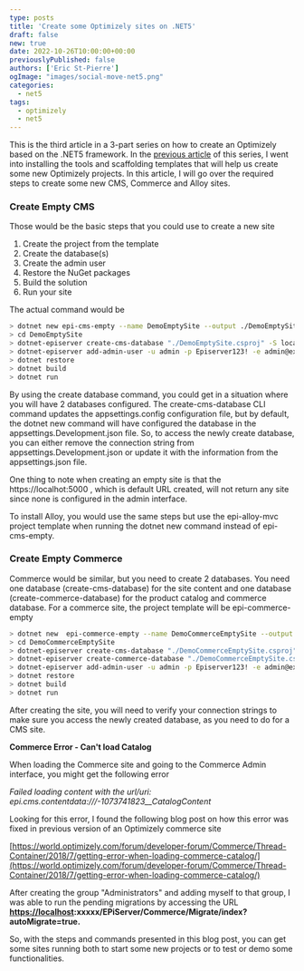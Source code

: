 ```yaml
---
type: posts
title: 'Create some Optimizely sites on .NET5'
draft: false
new: true
date: 2022-10-26T10:00:00+00:00
previouslyPublished: false
authors: ['Eric St-Pierre']
ogImage: "images/social-move-net5.png"
categories:
  - net5
tags:
  - optimizely
  - net5
---
```


This is the third article in a 3-part series on how to create an Optimizely based on the .NET5 framework. In the [previous article](https://eric.st-pierre.xyz/posts/move-net5-cli-templates/) of this series, I went into installing the tools and scaffolding templates that will help us create some new Optimizely projects. In this article, I will go over the required steps to create some new CMS, Commerce and Alloy sites.

### Create Empty CMS

Those would be the basic steps that you could use to create a new site

1. Create the project from the template
2. Create the database(s)
3. Create the admin user
4. Restore the NuGet packages
5. Build the solution
6. Run your site

The actual command would be

```bash
> dotnet new epi-cms-empty --name DemoEmptySite --output ./DemoEmptySite
> cd DemoEmptySite
> dotnet-episerver create-cms-database "./DemoEmptySite.csproj" -S localhost -U sa -P Episerver123! --database-name "DemoEmptySite.Cms"  --database-user DemoEmptySite.User --database-password Episerver123!create-cms-database "./DemoEmptySite/DemoEmptySite.csproj" -S localhost -U sa -P Episerver123! --database-name "DemoEmptySite.Cms"  --database-user DemoEmptySite.User --database-password Episerver123!
> dotnet-episerver add-admin-user -u admin -p Episerver123! -e admin@example.com -c EPiServerDB ./DemoEmptySite.csproj
> dotnet restore
> dotnet build
> dotnet run
```

By using the create database command, you could get in a situation where you will have 2 databases configured. The create-cms-database CLI command updates the appsettings.config configuration file, but by default, the dotnet new command will have configured the database in the appsettings.Development.json file. So, to access the newly create database, you can either remove the connection string from appsettings.Development.json or update it with the information from the appsettings.json file.

 One thing to note when creating an empty site is that the https://localhot:5000 , which is default URL created, will not return any site since none is configured in the admin interface.

To install Alloy, you would use the same steps but use the epi-alloy-mvc project template when running the dotnet new command instead of epi-cms-empty.

### Create Empty Commerce

Commerce would be similar, but you need to create 2 databases.  You need one database (create-cms-database) for the site content and one database (create-commerce-database) for the product catalog and commerce database.  For a commerce site, the project template will be  epi-commerce-empty

```bash
> dotnet new  epi-commerce-empty --name DemoCommerceEmptySite --output ./DemoCommerceEmptySite
> cd DemoCommerceEmptySite
> dotnet-episerver create-cms-database "./DemoCommerceEmptySite.csproj" -S localhost -U sa -P Episerver123! --database-name "DemoCommerceEmptySite.Cms" --database-user DemoCommerceEmptySite.User --database-password Episerver123!
> dotnet-episerver create-commerce-database "./DemoCommerceEmptySite.csproj" -S localhost -U sa -P Episerver123! --database-name "DemoCommerceEmptySite.Commerce" --reuse-cms-user
> dotnet-episerver add-admin-user -u admin -p Episerver123! -e admin@example.com -c EPiServerDB ./DemoEmptySite.csproj
> dotnet restore
> dotnet build
> dotnet run
```

After creating the site, you will need to verify your connection strings to make sure you access the newly created database, as you need to do for a CMS site.

**Commerce Error - Can't load Catalog**

When loading the Commerce site and going to the Commerce Admin interface, you might get the following error

_Failed loading content with the url/uri: epi.cms.contentdata:///-1073741823\_\_CatalogContent_

Looking for this error, I found the following blog post on how this error was fixed in previous version of an Optimizely commerce site

[https://world.optimizely.com/forum/developer-forum/Commerce/Thread-Container/2018/7/getting-error-when-loading-commerce-catalog/](https://world.optimizely.com/forum/developer-forum/Commerce/Thread-Container/2018/7/getting-error-when-loading-commerce-catalog/)

After creating the group "Administrators" and adding myself to that group, I was able to run the pending migrations by accessing the URL **[https://localhost](https://localhost/):xxxxx/EPiServer/Commerce/Migrate/index?autoMigrate=true.**

So, with the steps and commands presented in this blog post, you can get some sites running both to start some new projects or to test or demo some functionalities.